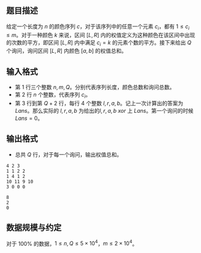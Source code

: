 ## 题目描述

给定一个长度为 $n$ 的颜色序列 $c$，对于该序列中的任意一个元素 $c_i$，都有 $1\le c_i\le m$。对于一种颜色 $k$ 来说，区间 $[L,R]$ 内的权值定义为这种颜色在该区间中出现的次数的平方，即区间 $[L,R]$ 内中满足 $c_i=k$ 的元素个数的平方。接下来给出 $Q$ 个询问，询问区间 $[L,R]$ 内颜色 $[a,b]$ 的权值总和。

## 输入格式

- 第 $1$ 行三个整数 $n,m,Q$。分别代表序列长度，颜色总数和询问总数。
- 第 $2$ 行 $n$ 个整数，代表序列 $c_i$。
- 第 $3$ 行到第 $Q+2$ 行，每行 $4$ 个整数 $l,r,a,b$。记上一次计算出的答案为 $Lans$。那么实际的 $l,r,a,b$ 为给出的$l,r,a,b$ $xor$ 上 $Lans$。第一个询问的时候 $Lans=0$。

## 输出格式

- 总共 $Q$ 行，对于每一个询问，输出权值总和。

```input1
4 2 3
1 1 2 2 
1 4 1 2
10 11 9 10
3 0 0 0
```

```output1
8
2
0
```

## 数据规模与约定

对于 $100\%$ 的数据，$1\le n,Q\le 5\times 10^4$，$m\le 2\times 10^4$。

